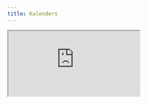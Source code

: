 ```yaml
---
title: Kalenders
---
```

<iframe class="calendar" src="http://static.belgianfootball.be/project/publiek/ploegclub/nl/kalender_03029.htm"></iframe>